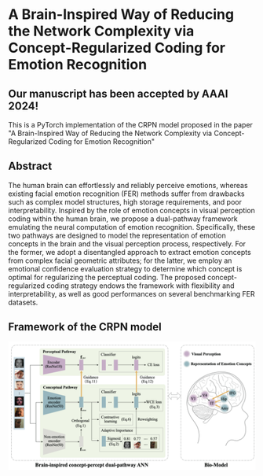 A Brain-Inspired Way of Reducing the Network Complexity via Concept-Regularized Coding for Emotion Recognition
==================
Our manuscript has been accepted by AAAI 2024!
--------
This is a PyTorch implementation of the CRPN model proposed in the paper "A Brain-Inspired Way of Reducing the Network Complexity via Concept-Regularized Coding for Emotion Recognition"

Abstract
-------
The human brain can effortlessly and reliably perceive emotions, whereas existing facial emotion recognition (FER) methods suffer from drawbacks such as complex model structures, high storage requirements, and poor interpretability. Inspired by the role of emotion concepts in visual perception coding within the human brain, we propose a dual-pathway framework emulating the neural computation of emotion recognition. Specifically, these two pathways are designed to model the representation of emotion concepts in the brain and the visual perception process, respectively. For the former, we adopt a disentangled approach to extract emotion concepts from complex facial geometric attributes; for the latter, we employ an emotional confidence evaluation strategy to determine which concept is optimal for regularizing the perceptual coding. The proposed concept-regularized coding strategy endows the framework with flexibility and interpretability, as well as good performances on several benchmarking FER datasets.

Framework of the CRPN model
------
![](https://github.com/hanluyt/emotion-conceptual-knowledge/blob/main/Figure1.png)

